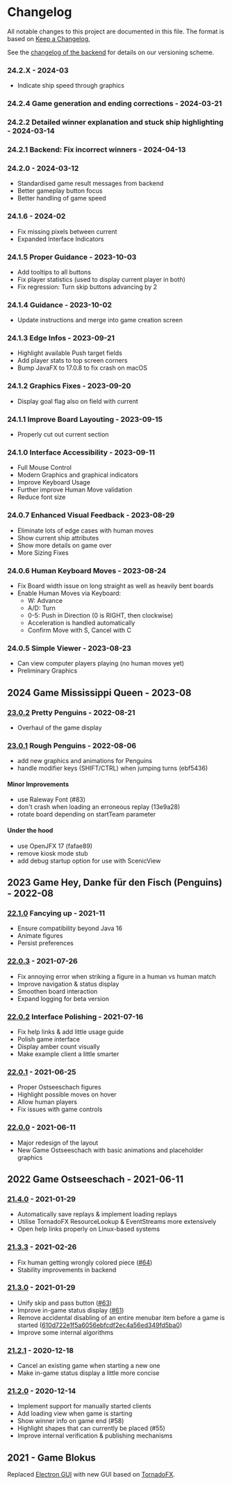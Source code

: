 # Changelog
All notable changes to this project are documented in this file.
The format is based on [Keep a Changelog](https://keepachangelog.com/en/1.0.0),

See the [changelog of the backend](https://github.com/software-challenge/backend/blob/main/CHANGELOG.md)
for details on our versioning scheme.


### 24.2.X - 2024-03
- Indicate ship speed through graphics

### 24.2.4 Game generation and ending corrections - 2024-03-21

### 24.2.2 Detailed winner explanation and stuck ship highlighting - 2024-03-14

### 24.2.1 Backend: Fix incorrect winners - 2024-04-13

### 24.2.0 - 2024-03-12
- Standardised game result messages from backend
- Better gameplay button focus
- Better handling of game speed

### 24.1.6 - 2024-02
- Fix missing pixels between current
- Expanded Interface Indicators

### 24.1.5 Proper Guidance - 2023-10-03
- Add tooltips to all buttons
- Fix player statistics (used to display current player in both)
- Fix regression: Turn skip buttons advancing by 2

### 24.1.4 Guidance - 2023-10-02
- Update instructions and merge into game creation screen

### 24.1.3 Edge Infos - 2023-09-21
- Highlight available Push target fields
- Add player stats to top screen corners
- Bump JavaFX to 17.0.8 to fix crash on macOS

### 24.1.2 Graphics Fixes - 2023-09-20
- Display goal flag also on field with current

### 24.1.1 Improve Board Layouting - 2023-09-15
- Properly cut out current section

### 24.1.0 Interface Accessibility - 2023-09-11
- Full Mouse Control
- Modern Graphics and graphical indicators
- Improve Keyboard Usage
- Further improve Human Move validation
- Reduce font size

### 24.0.7 Enhanced Visual Feedback - 2023-08-29
- Eliminate lots of edge cases with human moves
- Show current ship attributes
- Show more details on game over
- More Sizing Fixes

### 24.0.6 Human Keyboard Moves - 2023-08-24
- Fix Board width issue on long straight as well as heavily bent boards
- Enable Human Moves via Keyboard:
  + W: Advance
  + A/D: Turn
  + 0-5: Push in Direction (0 is RIGHT, then clockwise)
  + Acceleration is handled automatically
  + Confirm Move with S, Cancel with C

### 24.0.5 Simple Viewer - 2023-08-23
- Can view computer players playing (no human moves yet)
- Preliminary Graphics

## 2024 Game Mississippi Queen - 2023-08

### [23.0.2](https://github.com/software-challenge/backend/commits/23.0.2) Pretty Penguins - 2022-08-21
- Overhaul of the game display

### [23.0.1](https://github.com/software-challenge/backend/commits/23.0.1) Rough Penguins - 2022-08-06
- add new graphics and animations for Penguins
- handle modifier keys (SHIFT/CTRL) when jumping turns (ebf5436)
#### Minor Improvements
- use Raleway Font (#83)
- don't crash when loading an erroneous replay (13e9a28)
- rotate board depending on startTeam parameter
#### Under the hood
- use OpenJFX 17 (fafae89)
- remove kiosk mode stub
- add debug startup option for use with ScenicView

## 2023 Game Hey, Danke für den Fisch (Penguins) - 2022-08

### [22.1.0](https://github.com/software-challenge/gui/commits/22.1.0) Fancying up - 2021-11
- Ensure compatibility beyond Java 16
- Animate figures
- Persist preferences

### [22.0.3](https://github.com/software-challenge/gui/commits/22.0.3) - 2021-07-26
- Fix annoying error when striking a figure in a human vs human match
- Improve navigation & status display
- Smoothen board interaction
- Expand logging for beta version

### [22.0.2](https://github.com/software-challenge/gui/commits/22.0.2) Interface Polishing - 2021-07-16
- Fix help links & add little usage guide
- Polish game interface
- Display amber count visually
- Make example client a little smarter

### [22.0.1](https://github.com/software-challenge/gui/commits/22.0.1) - 2021-06-25
- Proper Ostseeschach figures
- Highlight possible moves on hover
- Allow human players
- Fix issues with game controls

### [22.0.0](https://github.com/software-challenge/gui/commits/22.0.0) - 2021-06-11
- Major redesign of the layout
- New Game Ostseeschach with basic animations and placeholder graphics

## 2022 Game Ostseeschach - 2021-06-11

### [21.4.0](https://github.com/software-challenge/gui/commits/21.4.0) - 2021-01-29
- Automatically save replays & implement loading replays
- Utilise TornadoFX ResourceLookup & EventStreams more extensively
- Open help links properly on Linux-based systems

### [21.3.3](https://github.com/software-challenge/gui/commits/21.3.3) - 2021-02-26
- Fix human getting wrongly colored piece ([#64](https://github.com/software-challenge/gui/pull/64))
- Stability improvements in backend

### [21.3.0](https://github.com/software-challenge/gui/commits/21.3.0) - 2021-01-29
- Unify skip and pass button ([#63](https://github.com/software-challenge/gui/pull/63))
- Improve in-game status display ([#61](https://github.com/software-challenge/gui/pull/61))
- Remove accidental disabling of an entire menubar item before a game is started ([610d722e1f5a6056ebfcdf2ec4a56ed349fd5ba0](https://github.com/software-challenge/gui/commit/610d722e1f5a6056ebfcdf2ec4a56ed349fd5ba0))
- Improve some internal algorithms

### [21.2.1](https://github.com/software-challenge/gui/commits/21.2.1) - 2020-12-18
- Cancel an existing game when starting a new one
- Make in-game status display a little more concise

### [21.2.0](https://github.com/software-challenge/gui/commits/21.2.0) - 2020-12-14
- Implement support for manually started clients
- Add loading view when game is starting
- Show winner info on game end (#58)
- Highlight shapes that can currently be placed (#55)
- Improve internal verification & publishing mechanisms

## 2021 - Game Blokus
Replaced [Electron GUI](https://github.com/software-challenge/gui-electron)
with new GUI based on [TornadoFX](https://github.com/edvin/tornadofx2).
